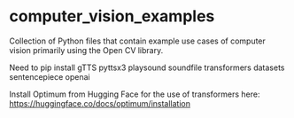 # computer_vision_examples
Collection of Python files that contain example use cases of computer vision primarily using the Open CV library. 

Need to pip install gTTS pyttsx3 playsound soundfile transformers datasets sentencepiece openai

Install Optimum from Hugging Face for the use of transformers here: https://huggingface.co/docs/optimum/installation
